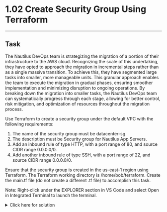 # 1.02 Create Security Group Using Terraform
---
## Task
The Nautilus DevOps team is strategizing the migration of a portion of their infrastructure to the AWS cloud. Recognizing the scale of this undertaking, they have opted to approach the migration in incremental steps rather than as a single massive transition. To achieve this, they have segmented large tasks into smaller, more manageable units. This granular approach enables the team to execute the migration in gradual phases, ensuring smoother implementation and minimizing disruption to ongoing operations. By breaking down the migration into smaller tasks, the Nautilus DevOps team can systematically progress through each stage, allowing for better control, risk mitigation, and optimization of resources throughout the migration process.

Use Terraform to create a security group under the default VPC with the following requirements:

1. The name of the security group must be datacenter-sg.
2. The description must be Security group for Nautilus App Servers.
3. Add an inbound rule of type HTTP, with a port range of 80, and source CIDR range 0.0.0.0/0.
4. Add another inbound rule of type SSH, with a port range of 22, and source CIDR range 0.0.0.0/0.
  
Ensure that the security group is created in the us-east-1 region using Terraform. The Terraform working directory is /home/bob/terraform. Create the main.tf file (do not create a different .tf file) to accomplish this task.

Note: Right-click under the EXPLORER section in VS Code and select Open in Integrated Terminal to launch the terminal.
<details>
  <summary>Click here for solution</summary>

  ## Solution
  1. Create main.tf
  ```hcl
  resource "aws_security_group" "datacenter_sg" {
      name = "datacenter-sg"
      description = "Security group for Nautilus App Servers"
      vpc_id = "default"
  
  
      ingress {
          description = "Allow HTTP"
          from_port = 80
          to_port = 80
          protocol = "tcp"
          cidr_blocks = ["0.0.0.0/0"]
      }
  
      ingress {
          description = "Allow SSH"
          from_port = 22
          to_port = 22
          protocol = "tcp"
          cidr_blocks = ["0.0.0.0/0"]
      }
  
      tags = {
          Name = "datacenter-sg"
      }
  }
  ```
  2. Terraform init, plan, apply
  ```bash
  terraform fmt
  terraform init
  terraform validate
  
  terraform plan
  terraform apply --auto-approve
  ```
</details>
